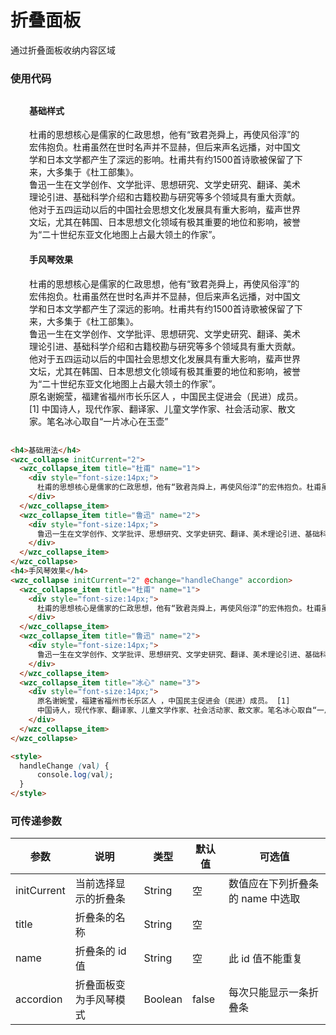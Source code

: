 # 折叠面板

通过折叠面板收纳内容区域

### 使用代码

<div class="demo-box">
  <div class="demo-block" style="margin: 30px;">
    <h4>基础样式</h4>
    <wzc_collapse initCurrent="2">
      <wzc_collapse_item title="杜甫" name="1">
        <div style="font-size:14px;">
          杜甫的思想核心是儒家的仁政思想，他有“致君尧舜上，再使风俗淳”的宏伟抱负。杜甫虽然在世时名声并不显赫，但后来声名远播，对中国文学和日本文学都产生了深远的影响。杜甫共有约1500首诗歌被保留了下来，大多集于《杜工部集》。
        </div>
      </wzc_collapse_item>
      <wzc_collapse_item title="鲁迅" name="2">
        <div style="font-size:14px;">
          鲁迅一生在文学创作、文学批评、思想研究、文学史研究、翻译、美术理论引进、基础科学介绍和古籍校勘与研究等多个领域具有重大贡献。他对于五四运动以后的中国社会思想文化发展具有重大影响，蜚声世界文坛，尤其在韩国、日本思想文化领域有极其重要的地位和影响，被誉为“二十世纪东亚文化地图上占最大领土的作家”。
        </div>
      </wzc_collapse_item>
    </wzc_collapse>
    <h4>手风琴效果</h4>
    <wzc_collapse initCurrent="2" accordion>
      <wzc_collapse_item title="杜甫" name="1">
        <div style="font-size:14px;">
          杜甫的思想核心是儒家的仁政思想，他有“致君尧舜上，再使风俗淳”的宏伟抱负。杜甫虽然在世时名声并不显赫，但后来声名远播，对中国文学和日本文学都产生了深远的影响。杜甫共有约1500首诗歌被保留了下来，大多集于《杜工部集》。
        </div>
      </wzc_collapse_item>
      <wzc_collapse_item title="鲁迅" name="2">
        <div style="font-size:14px;">
          鲁迅一生在文学创作、文学批评、思想研究、文学史研究、翻译、美术理论引进、基础科学介绍和古籍校勘与研究等多个领域具有重大贡献。他对于五四运动以后的中国社会思想文化发展具有重大影响，蜚声世界文坛，尤其在韩国、日本思想文化领域有极其重要的地位和影响，被誉为“二十世纪东亚文化地图上占最大领土的作家”。
        </div>
      </wzc_collapse_item>
      <wzc_collapse_item title="冰心" name="3">
        <div style="font-size:14px;">
          原名谢婉莹，福建省福州市长乐区人 ，中国民主促进会（民进）成员。 [1]
          中国诗人，现代作家、翻译家、儿童文学作家、社会活动家、散文家。笔名冰心取自“一片冰心在玉壶”
        </div>
      </wzc_collapse_item>
    </wzc_collapse>
  </div>
</div>

``` html
<h4>基础用法</h4>
<wzc_collapse initCurrent="2">
  <wzc_collapse_item title="杜甫" name="1">
    <div style="font-size:14px;">
      杜甫的思想核心是儒家的仁政思想，他有“致君尧舜上，再使风俗淳”的宏伟抱负。杜甫虽然在世时名声并不显赫，但后来声名远播，对中国文学和日本文学都产生了深远的影响。杜甫共有约1500首诗歌被保留了下来，大多集于《杜工部集》。
    </div>
  </wzc_collapse_item>
  <wzc_collapse_item title="鲁迅" name="2">
    <div style="font-size:14px;">
      鲁迅一生在文学创作、文学批评、思想研究、文学史研究、翻译、美术理论引进、基础科学介绍和古籍校勘与研究等多个领域具有重大贡献。他对于五四运动以后的中国社会思想文化发展具有重大影响，蜚声世界文坛，尤其在韩国、日本思想文化领域有极其重要的地位和影响，被誉为“二十世纪东亚文化地图上占最大领土的作家”。
    </div>
  </wzc_collapse_item>
</wzc_collapse>
<h4>手风琴效果</h4>
<wzc_collapse initCurrent="2" @change="handleChange" accordion>
  <wzc_collapse_item title="杜甫" name="1">
    <div style="font-size:14px;">
      杜甫的思想核心是儒家的仁政思想，他有“致君尧舜上，再使风俗淳”的宏伟抱负。杜甫虽然在世时名声并不显赫，但后来声名远播，对中国文学和日本文学都产生了深远的影响。杜甫共有约1500首诗歌被保留了下来，大多集于《杜工部集》。
    </div>
  </wzc_collapse_item>
  <wzc_collapse_item title="鲁迅" name="2">
    <div style="font-size:14px;">
      鲁迅一生在文学创作、文学批评、思想研究、文学史研究、翻译、美术理论引进、基础科学介绍和古籍校勘与研究等多个领域具有重大贡献。他对于五四运动以后的中国社会思想文化发展具有重大影响，蜚声世界文坛，尤其在韩国、日本思想文化领域有极其重要的地位和影响，被誉为“二十世纪东亚文化地图上占最大领土的作家”。
    </div>
  </wzc_collapse_item>
  <wzc_collapse_item title="冰心" name="3">
    <div style="font-size:14px;">
      原名谢婉莹，福建省福州市长乐区人 ，中国民主促进会（民进）成员。 [1]
      中国诗人，现代作家、翻译家、儿童文学作家、社会活动家、散文家。笔名冰心取自“一片冰心在玉壶”
    </div>
  </wzc_collapse_item>
</wzc_collapse>

<style>
  handleChange (val) {
      console.log(val);
  }
</style>
```

### 可传递参数

| 参数        | 说明                   | 类型    | 默认值 | 可选值                           |
| ----------- | ---------------------- | ------- | ------ | -------------------------------- |
| initCurrent | 当前选择显示的折叠条   | String  | 空     | 数值应在下列折叠条的 name 中选取 |
| title       | 折叠条的名称           | String  | 空     |                                  |
| name        | 折叠条的 id 值         | String  | 空     | 此 id 值不能重复                 |
| accordion   | 折叠面板变为手风琴模式 | Boolean | false  | 每次只能显示一条折叠条           |

<br/>
